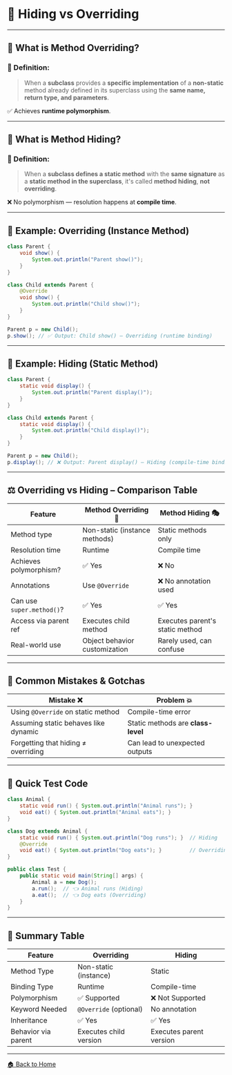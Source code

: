 # 🍨 Hiding vs Overriding

---

## 🧠 What is Method Overriding?

### 📌 Definition:

> When a **subclass** provides a **specific implementation** of a **non-static** method already defined in its superclass using the **same name, return type, and parameters**.

✅ Achieves **runtime polymorphism**.

---

## 🧠 What is Method Hiding?

### 📌 Definition:

> When a **subclass defines a static method** with the **same signature** as a **static method in the superclass**, it's called **method hiding**, **not overriding**.

❌ No polymorphism — resolution happens at **compile time**.

---

## 🔧 Example: Overriding (Instance Method)

```java
class Parent {
    void show() {
        System.out.println("Parent show()");
    }
}

class Child extends Parent {
    @Override
    void show() {
        System.out.println("Child show()");
    }
}
```

```java
Parent p = new Child();
p.show(); // ✅ Output: Child show() – Overriding (runtime binding)
```

---

## 🔧 Example: Hiding (Static Method)

```java
class Parent {
    static void display() {
        System.out.println("Parent display()");
    }
}

class Child extends Parent {
    static void display() {
        System.out.println("Child display()");
    }
}
```

```java
Parent p = new Child();
p.display(); // ❌ Output: Parent display() – Hiding (compile-time binding)
```

---

## ⚖️ Overriding vs Hiding – Comparison Table

| Feature                   | Method Overriding 🔁          | Method Hiding 🎭                |
| ------------------------- | ----------------------------- | ------------------------------- |
| Method type               | Non-static (instance methods) | Static methods only             |
| Resolution time           | Runtime                       | Compile time                    |
| Achieves polymorphism?    | ✅ Yes                         | ❌ No                            |
| Annotations               | Use `@Override`               | ❌ No annotation used            |
| Can use `super.method()`? | ✅ Yes                         | ✅ Yes                           |
| Access via parent ref     | Executes child method         | Executes parent's static method |
| Real-world use            | Object behavior customization | Rarely used, can confuse        |

---

## 🚨 Common Mistakes & Gotchas

| Mistake ❌                            | Problem 💥                         |
| ------------------------------------ | ---------------------------------- |
| Using `@Override` on static method   | Compile-time error                 |
| Assuming static behaves like dynamic | Static methods are **class-level** |
| Forgetting that hiding ≠ overriding  | Can lead to unexpected outputs     |

---

## 🧪 Quick Test Code

```java
class Animal {
    static void run() { System.out.println("Animal runs"); }
    void eat() { System.out.println("Animal eats"); }
}

class Dog extends Animal {
    static void run() { System.out.println("Dog runs"); }  // Hiding
    @Override
    void eat() { System.out.println("Dog eats"); }         // Overriding
}

public class Test {
    public static void main(String[] args) {
        Animal a = new Dog();
        a.run();  // 👈 Animal runs (Hiding)
        a.eat();  // 👈 Dog eats (Overriding)
    }
}
```

---

## 🏁 Summary Table

| Feature             | Overriding             | Hiding                  |
| ------------------- | ---------------------- | ----------------------- |
| Method Type         | Non-static (instance)  | Static                  |
| Binding Type        | Runtime                | Compile-time            |
| Polymorphism        | ✅ Supported            | ❌ Not Supported         |
| Keyword Needed      | `@Override` (optional) | No annotation           |
| Inheritance         | ✅ Yes                  | ✅ Yes                   |
| Behavior via parent | Executes child version | Executes parent version |

---
[🏠 Back to Home](../../README.md)